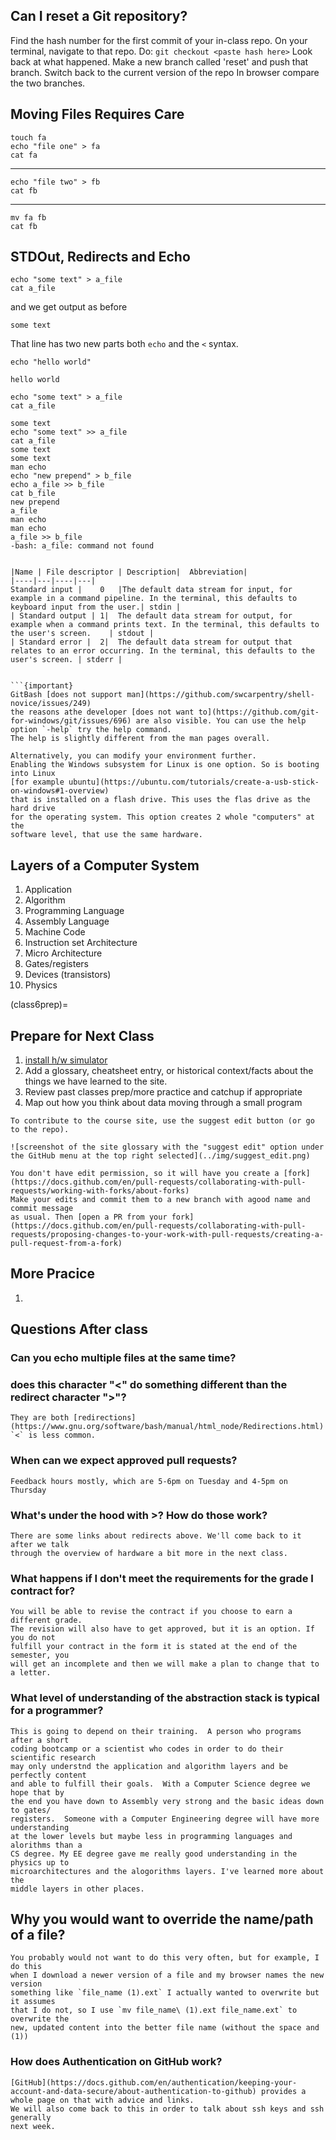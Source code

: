 

## Can I reset a Git repository?


Find the hash number for the first commit of your in-class repo.
On your terminal, navigate to that repo.
Do: `git checkout <paste hash here>`
Look back at what happened.
Make a new branch called 'reset' and push that branch.
Switch back to the current version of the repo
In browser compare the two branches.

## Moving Files Requires Care


```
touch fa
echo "file one" > fa
cat fa
```

---
```
echo "file two" > fb
cat fb
```
----
```
mv fa fb
cat fb
```

## STDOut, Redirects and Echo

```
echo "some text" > a_file
cat a_file
```
and we get output as before

```
some text
```

That line has two new parts both `echo` and the `<` syntax.

```
echo "hello world"
```
```
hello world
```

```
echo "some text" > a_file
cat a_file
```

```
some text
echo "some text" >> a_file
cat a_file
some text
some text
man echo
echo "new prepend" > b_file
echo a_file >> b_file
cat b_file
new prepend
a_file
man echo
man echo
a_file >> b_file
-bash: a_file: command not found


|Name |	File descriptor	| Description|	Abbreviation|
|----|---|----|---|
Standard input |	0	|The default data stream for input, for example in a command pipeline. In the terminal, this defaults to keyboard input from the user.|	stdin |
| Standard output |	1| 	The default data stream for output, for example when a command prints text. In the terminal, this defaults to the user's screen.	| stdout |
| Standard error |	2| 	The default data stream for output that relates to an error occurring. In the terminal, this defaults to the user's screen.	| stderr |


```{important}
GitBash [does not support man](https://github.com/swcarpentry/shell-novice/issues/249)
the reasons athe developer [does not want to](https://github.com/git-for-windows/git/issues/696) are also visible. You can use the help option `-help` try the help command.  
The help is slightly different from the man pages overall.

Alternatively, you can modify your environment further.
Enabling the Windows subsystem for Linux is one option. So is booting into Linux
[for example ubuntu](https://ubuntu.com/tutorials/create-a-usb-stick-on-windows#1-overview)
that is installed on a flash drive. This uses the flas drive as the hard drive
for the operating system. This option creates 2 whole "computers" at the
software level, that use the same hardware.
```

## Layers of a Computer System

1. Application
1. Algorithm
1. Programming Language
1. Assembly Language
1. Machine Code
1. Instruction set Architecture
1. Micro Architecture
1. Gates/registers
1. Devices (transistors)
1. Physics


(class6prep)=
## Prepare for Next Class

1. [install h/w simulator](https://www.nand2tetris.org/software)
1. Add a glossary, cheatsheet entry, or historical context/facts about the things we have learned to the site.
1. Review past classes prep/more practice and catchup if appropriate
1. Map out how you think about data moving through a small program

```{sidebar}
To contribute to the course site, use the suggest edit button (or go to the repo).

![screenshot of the site glossary with the "suggest edit" option under the GitHub menu at the top right selected](../img/suggest_edit.png)

You don't have edit permission, so it will have you create a [fork](https://docs.github.com/en/pull-requests/collaborating-with-pull-requests/working-with-forks/about-forks)
Make your edits and commit them to a new branch with agood name and commit message
as usual. Then [open a PR from your fork](https://docs.github.com/en/pull-requests/collaborating-with-pull-requests/proposing-changes-to-your-work-with-pull-requests/creating-a-pull-request-from-a-fork)
```


## More Pracice

1.

## Questions After class

### Can you echo multiple files at the same time?

### does this character "<" do something different than the redirect character ">"?
```{toggle}
They are both [redirections](https://www.gnu.org/software/bash/manual/html_node/Redirections.html) `<` is less common.
```



### When can we expect approved pull requests?
```{toggle}
Feedback hours mostly, which are 5-6pm on Tuesday and 4-5pm on Thursday
```

### What's under the hood with >? How do those work?
```{toggle}
There are some links about redirects above. We'll come back to it after we talk
through the overview of hardware a bit more in the next class.
```


### What happens if I don't meet the requirements for the grade I contract for?
```{toggle}
You will be able to revise the contract if you choose to earn a different grade.
The revision will also have to get approved, but it is an option. If you do not
fulfill your contract in the form it is stated at the end of the semester, you
will get an incomplete and then we will make a plan to change that to a letter.
```

### What level of understanding of the abstraction stack is typical for a programmer?
```{toggle}
This is going to depend on their training.  A person who programs after a short
coding bootcamp or a scientist who codes in order to do their scientific research
may only understnd the application and algorithm layers and be perfectly content
and able to fulfill their goals.  With a Computer Science degree we hope that by
the end you have down to Assembly very strong and the basic ideas down to gates/
registers.  Someone with a Computer Engineering degree will have more understanding
at the lower levels but maybe less in programming languages and alorithms than a
CS degree. My EE degree gave me really good understanding in the physics up to
microarchitectures and the alogorithms layers. I've learned more about the
middle layers in other places.
```


## Why you would want to override the name/path of a file?
```{toggle}
You probably would not want to do this very often, but for example, I do this
when I download a newer version of a file and my browser names the new version
something like `file_name (1).ext` I actually wanted to overwrite but it assumes
that I do not, so I use `mv file_name\ (1).ext file_name.ext` to overwrite the
new, updated content into the better file name (without the space and (1))
```

### How does Authentication on GitHub work?
```{toggle}
[GitHub](https://docs.github.com/en/authentication/keeping-your-account-and-data-secure/about-authentication-to-github) provides a whole page on that with advice and links.
We will also come back to this in order to talk about ssh keys and ssh generally
next week.
